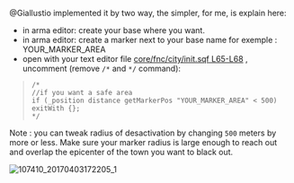 @Giallustio implemented it by two way, the simpler, for me, is explain here:
- in arma editor: create your base where you want.
- in arma editor: create a marker next to your base name for exemple : YOUR_MARKER_AREA
- open with your text editor file [core/fnc/city/init.sqf L65-L68](https://github.com/Vdauphin/HeartsAndMinds/blob/master/%3DBTC%3Dco%4030_Hearts_and_Minds.Altis/core/fnc/city/init.sqf#L65-L68) , uncomment (remove `/*` and `*/` command):

>     /*
>     //if you want a safe area
>     if (_position distance getMarkerPos "YOUR_MARKER_AREA" < 500) exitWith {};
>     */

Note : you can tweak radius of desactivation by changing `500` meters by more or less. Make sure your marker radius is large enough to reach out and overlap the epicenter of the town you want to black out.

![107410_20170403172205_1](https://cloud.githubusercontent.com/assets/14364400/24616751/5158449c-1892-11e7-901c-47747c9c349d.png)
